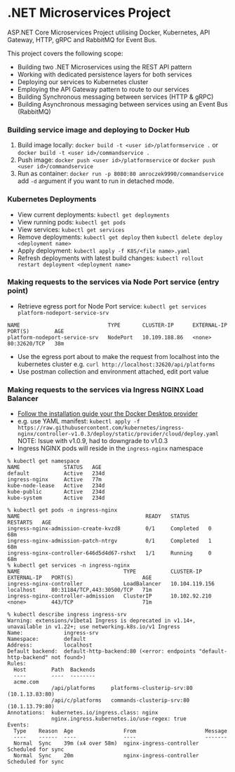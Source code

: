 # .NET Microservices Project
ASP.NET Core Microservices Project utilising Docker, Kubernetes, API Gateway, HTTP, gRPC and RabbitMQ for Event Bus.

This project covers the following scope:
- Building two .NET Microservices using the REST API pattern
- Working with dedicated persistence layers for both services
- Deploying our services to Kubernetes cluster
- Employing the API Gateway pattern to route to our services
- Building Synchronous messaging between services (HTTP & gRPC)
- Building Asynchronous messaging between services using an Event Bus (RabbitMQ)

### Building service image and deploying to Docker Hub
1. Build image locally: `docker build -t <user id>/platformservice .` or `docker build -t <user id>/commandservice .`
2. Push image: `docker push <user id>/platformservice` or `docker push <user id>/commandservice`
3. Run as container: `docker run -p 8080:80 amroczek9990/commandservice` add `-d` argument if you want to run in detached mode.

### Kubernetes Deployments
- View current deployments: `kubectl get deployments`
- View running pods: `kubectl get pods`
- View services: `kubectl get services`
- Remove deployments: `kubectl get deploy` then `kubectl delete deploy <deployment name>`
- Apply deployment: `kubectl apply -f K8S/<file name>.yaml`
- Refresh deployments with latest build changes: `kubectl rollout restart deployment <deployment name>`

### Making requests to the services via Node Port service (entry point)
- Retrieve egress port for Node Port service: `kubectl get services platform-nodeport-service-srv`
```
NAME                            TYPE       CLUSTER-IP      EXTERNAL-IP   PORT(S)        AGE
platform-nodeport-service-srv   NodePort   10.109.188.86   <none>        80:32620/TCP   38m
```
- Use the egress port about to make the request from localhost into the kubernetes cluster e.g. `curl http://localhost:32620/api/platforms`
- Use postman collection and environment attached, edit port value

### Making requests to the services via Ingress NGINX Load Balancer
- [Follow the installation guide your the Docker Desktop provider](https://kubernetes.github.io/ingress-nginx/deploy/#docker-desktop)
- e.g. use YAML manifest: `kubectl apply -f https://raw.githubusercontent.com/kubernetes/ingress-nginx/controller-v1.0.3/deploy/static/provider/cloud/deploy.yaml` NOTE: Issue with v1.0.9, had to downgrade to v1.0.3
- Ingress NGINX pods will reside in the `ingress-nginx` namespace
```
% kubectl get namespace 
NAME              STATUS   AGE
default           Active   234d
ingress-nginx     Active   77m
kube-node-lease   Active   234d
kube-public       Active   234d
kube-system       Active   234d

% kubectl get pods -n ingress-nginx
NAME                                        READY   STATUS      RESTARTS   AGE
ingress-nginx-admission-create-kvzd8        0/1     Completed   0          68m
ingress-nginx-admission-patch-ntrgv         0/1     Completed   1          68m
ingress-nginx-controller-646d5d4d67-rshxt   1/1     Running     0          68m
% kubectl get services -n ingress-nginx
NAME                                 TYPE           CLUSTER-IP       EXTERNAL-IP   PORT(S)                      AGE
ingress-nginx-controller             LoadBalancer   10.104.119.156   localhost     80:31184/TCP,443:30500/TCP   71m
ingress-nginx-controller-admission   ClusterIP      10.102.92.210    <none>        443/TCP                      71m

% kubectl describe ingress ingress-srv
Warning: extensions/v1beta1 Ingress is deprecated in v1.14+, unavailable in v1.22+; use networking.k8s.io/v1 Ingress
Name:             ingress-srv
Namespace:        default
Address:          localhost
Default backend:  default-http-backend:80 (<error: endpoints "default-http-backend" not found>)
Rules:
  Host        Path  Backends
  ----        ----  --------
  acme.com    
              /api/platforms     platforms-clusterip-srv:80 (10.1.13.83:80)
              /api/c/platforms   commands-clusterip-srv:80 (10.1.13.79:80)
Annotations:  kubernetes.io/ingress.class: nginx
              nginx.ingress.kubernetes.io/use-regex: true
Events:
  Type    Reason  Age                From                      Message
  ----    ------  ----               ----                      -------
  Normal  Sync    39m (x4 over 58m)  nginx-ingress-controller  Scheduled for sync
  Normal  Sync    20m                nginx-ingress-controller  Scheduled for sync
```